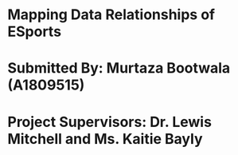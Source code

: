 # Mapping Data Relationships of ESports
# Submitted By: Murtaza Bootwala (A1809515)
# Project Supervisors: Dr. Lewis Mitchell and Ms. Kaitie Bayly
